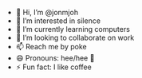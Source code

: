 - 👋 Hi, I’m @jonmjoh
- 👀 I’m interested in silence
- 🌱 I’m currently learning computers
- 💞️ I’m looking to collaborate on work
- 📫 Reach me by poke
- 😄 Pronouns: hee/hee 🕺
- ⚡ Fun fact: I like coffee
